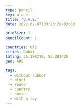 ```yaml
---
type: pencil
key: u-a-e
title: "U.A.E."
date: 2022-02-07T09:23:26+03:00

gridSize: 1
pencilCount: 1

countries: UAE
cities: Dubai
latlng: 25.198219, 55.281425
geo: ARE

tags:
  - without rubber
  - blunt
  - round
  - country
  - human
  - with a toy
---
```

